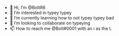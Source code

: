 - 👋 Hi, I’m @BoltR6
- 👀 I’m interested in typey typey
- 🌱 I’m currently learning how to not typey typey bad
- 💞️ I’m looking to collaborate on typeying
- 📫 How to reach me @Bolt#0001 with an i as the L

<!---
BoltR6/BoltR6 is a ✨ special ✨ repository because its `README.md` (this file) appears on your GitHub profile.
You can click the Preview link to take a look at your changes.
--->
